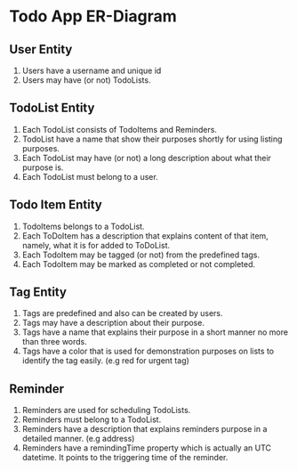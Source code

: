 # Todo App ER-Diagram

## User Entity

1. Users have a username and unique id
2. Users may have (or not) TodoLists.

## TodoList Entity

1. Each TodoList consists of TodoItems and Reminders.
2. TodoList have a name that show their purposes shortly for using listing purposes.
3. Each TodoList may have (or not) a long description about what their purpose is.
4. Each TodoList must belong to a user.

## Todo Item Entity

1. TodoItems belongs to a TodoList.
2. Each ToDoItem has a description that explains content of that item, namely, what it is for added to ToDoList.
3. Each TodoItem may be tagged (or not) from the predefined tags.
4. Each TodoItem may be marked as completed or not completed.

## Tag Entity

1. Tags are predefined and also can be created by users.
2. Tags may have a description about their purpose.
3. Tags have a name that explains their purpose in a short manner no more than three words.
4. Tags have a color that is used for demonstration purposes on lists to identify the tag easily. (e.g red for urgent tag)

## Reminder

1. Reminders are used for scheduling TodoLists.
2. Reminders must belong to a TodoList.
3. Reminders have a description that explains reminders purpose in a detailed manner. (e.g address)
4. Reminders have a remindingTime property which is actually an UTC datetime. It points to the triggering time of the reminder.
